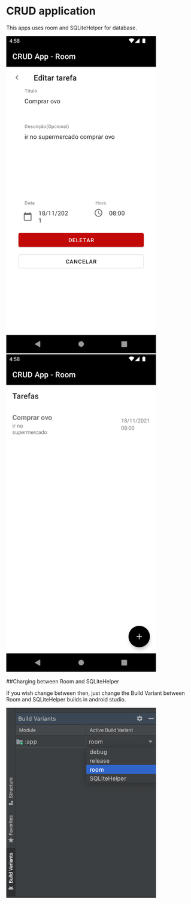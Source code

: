 # CRUD application

This apps uses room and SQLiteHelper for database. 



<div>
<img src="https://github.com/AnthoniIP/CRUD-application/blob/master/screenshots/Screenshot_1637093048.png" alt="drawing" width="400"/><img src="https://github.com/AnthoniIP/CRUD-application/blob/master/screenshots/Screenshot_1637093043.png" alt="drawing" width="400"/>
</div>

##Charging between Room and SQLiteHelper

If you wish change between then, just change the Build Variant between Room and SQLiteHelper builds in android studio.

<div>
<img src="https://github.com/AnthoniIP/CRUD-application/blob/master/screenshots/Screen%20Shot%202021-11-16%20at%2017.04.42.png" alt="drawing" width="400"/>
</div>

